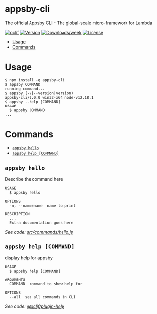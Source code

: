 appsby-cli
==========

The official Appsby CLI - The global-scale micro-framework for Lambda

[![oclif](https://img.shields.io/badge/cli-oclif-brightgreen.svg)](https://oclif.io)
[![Version](https://img.shields.io/npm/v/appsby-cli.svg)](https://npmjs.org/package/appsby-cli)
[![Downloads/week](https://img.shields.io/npm/dw/appsby-cli.svg)](https://npmjs.org/package/appsby-cli)
[![License](https://img.shields.io/npm/l/appsby-cli.svg)](https://github.com/audal/appsby-cli/blob/master/package.json)

<!-- toc -->
* [Usage](#usage)
* [Commands](#commands)
<!-- tocstop -->
# Usage
<!-- usage -->
```sh-session
$ npm install -g appsby-cli
$ appsby COMMAND
running command...
$ appsby (-v|--version|version)
appsby-cli/0.0.0 win32-x64 node-v12.18.1
$ appsby --help [COMMAND]
USAGE
  $ appsby COMMAND
...
```
<!-- usagestop -->
# Commands
<!-- commands -->
* [`appsby hello`](#appsby-hello)
* [`appsby help [COMMAND]`](#appsby-help-command)

## `appsby hello`

Describe the command here

```
USAGE
  $ appsby hello

OPTIONS
  -n, --name=name  name to print

DESCRIPTION
  ...
  Extra documentation goes here
```

_See code: [src/commands/hello.js](https://github.com/audal/appsby-cli/blob/v0.0.0/src/commands/hello.js)_

## `appsby help [COMMAND]`

display help for appsby

```
USAGE
  $ appsby help [COMMAND]

ARGUMENTS
  COMMAND  command to show help for

OPTIONS
  --all  see all commands in CLI
```

_See code: [@oclif/plugin-help](https://github.com/oclif/plugin-help/blob/v3.2.1/src/commands/help.ts)_
<!-- commandsstop -->
